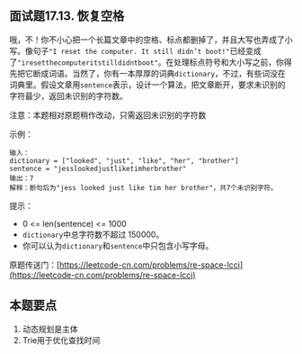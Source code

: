 ## 面试题17.13. 恢复空格

哦，不！你不小心把一个长篇文章中的空格、标点都删掉了，并且大写也弄成了小写。像句子`"I reset the computer. It still didn’t boot!"`已经变成了`"iresetthecomputeritstilldidntboot"`。在处理标点符号和大小写之前，你得先把它断成词语。当然了，你有一本厚厚的词典`dictionary`，不过，有些词没在词典里。假设文章用`sentence`表示，设计一个算法，把文章断开，要求未识别的字符最少，返回未识别的字符数。

注意：本题相对原题稍作改动，只需返回未识别的字符数

示例：

``` text
输入：
dictionary = ["looked", "just", "like", "her", "brother"]
sentence = "jesslookedjustliketimherbrother"
输出：7
解释：断句后为"jess looked just like tim her brother"，共7个未识别字符。
```

提示：

+ 0 <= len(sentence) <= 1000
+ `dictionary`中总字符数不超过 150000。
+ 你可以认为`dictionary`和`sentence`中只包含小写字母。

原题传送门：[https://leetcode-cn.com/problems/re-space-lcci](https://leetcode-cn.com/problems/re-space-lcci)

## 本题要点

1. 动态规划是主体
2. Trie用于优化查找时间
